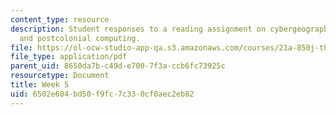 ```yaml
---
content_type: resource
description: Student responses to a reading assignment on cybergeographies, cyberpolitics,
  and postcolonial computing.
file: https://ol-ocw-studio-app-qa.s3.amazonaws.com/courses/21a-850j-the-anthropology-of-cybercultures-spring-2009/6502e604bd50f9fc7c330cf0aec2eb82_MIT21A_850Js09_week5.pdf
file_type: application/pdf
parent_uid: 8650da7b-c49d-e700-7f3a-ccb6fc73925c
resourcetype: Document
title: Week 5
uid: 6502e604-bd50-f9fc-7c33-0cf0aec2eb82
---
```

